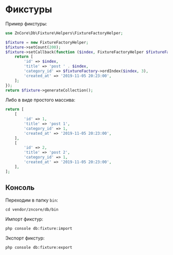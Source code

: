 # Фикстуры

Пример фикстуры:

```php
use ZnCore\Db\Fixture\Helpers\FixtureFactoryHelper;

$fixture = new FixtureFactoryHelper;
$fixture->setCount(200);
$fixture->setCallback(function ($index, FixtureFactoryHelper $fixtureFactory) {
    return [
        'id' => $index,
        'title' => 'post ' . $index,
        'category_id' => $fixtureFactory->ordIndex($index, 3),
        'created_at' => '2019-11-05 20:23:00',
    ];
});
return $fixture->generateCollection();
```

Либо в виде простого массива:

```php
return [
    [
        'id' => 1,
        'title' => 'post 1',
        'category_id' => 1,
        'created_at' => '2019-11-05 20:23:00',
    ],
    [
        'id' => 2,
        'title' => 'post 2',
        'category_id' => 1,
        'created_at' => '2019-11-05 20:23:00',
    ],
];
```

## Консоль

Переходим в папку `bin`:

    cd vendor/zncore/db/bin

Импорт фикстур:

    php console db:fixture:import

Экспорт фикстур:

    php console db:fixture:export

